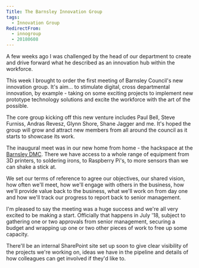 ```yaml
---
Title: The Barnsley Innovation Group
tags:
  - Innovation Group
RedirectFrom:
  - innogroup
  - 20180608
---
```

A few weeks ago I was challenged by the head of our department to create and drive forward what he described as an innovation hub within the workforce.

This week I brought to order the first meeting of Barnsley Council's new innovation group. It's aim... to stimulate digital, cross departmental innovation, by example - taking on some exciting projects to implement new prototype technology solutions and excite the workforce with the art of the possible.

The core group kicking off this new venture includes Paul Bell, Steve Furniss, Andras Revesz, Glynn Shore, Shane Jagger and me. It's hoped the group will grow and attract new members from all around the council as it starts to showcase its work.

The inaugural meet was in our new home from home - the hackspace at the [Barnsley DMC](https://www.barnsleydmc.co.uk). There we have access to a whole range of equipment from 3D printers, to soldering irons, to Raspberry Pi's, to more sensors than we can shake a stick at.

We set our terms of reference to agree our objectives, our shared vision, how often we'll meet, how we'll engage with others in the business, how we'll provide value back to the business, what we'll work on from day one and how we'll track our progress to report back to senior management.

I'm pleased to say the meeting was a huge success and we're all very excited to be making a start. Officially that happens in July '18, subject to gathering one or two approvals from senior management, securing a budget and wrapping up one or two other pieces of work to free up some capacity.

There'll be an internal SharePoint site set up soon to give clear visibility of the projects we're working on, ideas we have in the pipeline and details of how colleagues can get involved if they'd like to.